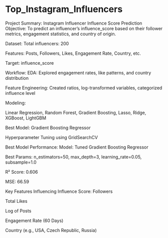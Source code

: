 # Top_Instagram_Influencers
 Project Summary: Instagram Influencer Influence Score Prediction
Objective:
To predict an influencer’s influence_score based on their follower metrics, engagement statistics, and country of origin.

Dataset:
Total influencers: 200

Features: Posts, Followers, Likes, Engagement Rate, Country, etc.

Target: influence_score

Workflow:
EDA: Explored engagement rates, like patterns, and country distribution

Feature Engineering: Created ratios, log-transformed variables, categorized influence level

Modeling:

Linear Regression, Random Forest, Gradient Boosting, Lasso, Ridge, XGBoost, LightGBM

Best Model: Gradient Boosting Regressor

Hyperparameter Tuning using GridSearchCV

Best Model Performance:
Model: Tuned Gradient Boosting Regressor

Best Params: n_estimators=50, max_depth=3, learning_rate=0.05, subsample=1.0

R² Score: 0.606

MSE: 66.59

Key Features Influencing Influence Score:
Followers

Total Likes

Log of Posts

Engagement Rate (60 Days)

Country (e.g., USA, Czech Republic, Russia)
